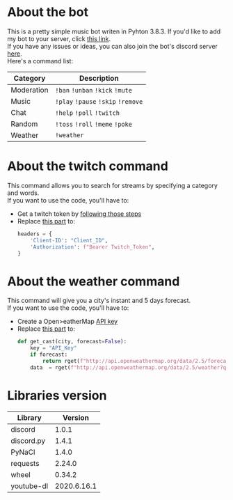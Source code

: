 # About the bot
This is a pretty simple music bot writen in Pyhton 3.8.3.
If you'd like to add my bot to your server, click [this link](https://discord.com/api/oauth2/authorize?client_id=713781013830041640&permissions=334622423&scope=bot).<br>If you have any issues or ideas, you can also join the bot's discord server [here](https://discord.gg/kGTku7H).<br>
Here's a command list:

| Category |           Description            |
|----------|----------------------------------|
|Moderation|`!ban` `!unban` `!kick` `!mute`   |
|Music     |`!play` `!pause` `!skip` `!remove`|
|Chat      |`!help` `!poll` `!twitch`         |
|Random    |`!toss` `!roll` `!meme` `!poke`   |
|Weather   |`!weather`                        |

# About the twitch command
This command allows you to search for streams by specifying a category and words.<br>
If you want to use the code, you'll have to:
- Get a twitch token by [following those steps](https://dev.twitch.tv/docs/authentication)
- Replace [this part](https://github.com/MrSpaar/discord-bot/blob/master/cogs/chat.py#L51-L54) to:
  ```python
  headers = {
      'Client-ID': "Client_ID",
      'Authorization': f"Bearer Twitch_Token",
  }
  ```
  
# About the weather command
This command will give you a city's instant and 5 days forecast.<br>
If you want to use the code, you'll have to:
- Create a Open>eatherMap [API key](https://home.openweathermap.org/api_keys)
- Replace [this part](https://github.com/MrSpaar/discord-bot/blob/master/cogs/weather.py#L18-L21) to:
  ```python
  def get_cast(city, forecast=False):
      key = "API_Key"
      if forecast:
          return rget(f"http://api.openweathermap.org/data/2.5/forecast?q={city}&units=metric&APPID={key}").json()
      data  = rget(f"http://api.openweathermap.org/data/2.5/weather?q={city}&units=metric&APPID={key}").json()
  ```
    
# Libraries version
| Library  |  Version  |
|----------|-----------|
|discord   |1.0.1      |
|discord.py|1.4.1      |
|PyNaCl    |1.4.0      |
|requests  |2.24.0     |
|wheel     |0.34.2     |
|youtube-dl|2020.6.16.1|

